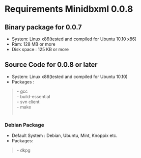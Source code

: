 # Requirements Minidbxml 0.0.8 #

## Binary package for 0.0.7 ##

- System: Linux x86(tested and compiled for Ubuntu 10.10 x86)<br>
- Ram: 128 MB or more<br>
- Disk space : 125 KB or more <br>


<h2>Source Code for 0.0.8 or later</h2>

- System: Linux x86(tested and compiled for Ubuntu 10.10)<br>
- Packages :<br>
<blockquote>- gcc <br>
- build-essential <br>
- svn client <br>
- make <br><br></blockquote>

<h3>Debian Package</h3>

- Default System : Debian, Ubuntu, Mint, Knoppix etc.<br>
- Packages: <br>
<blockquote>- dkpg
